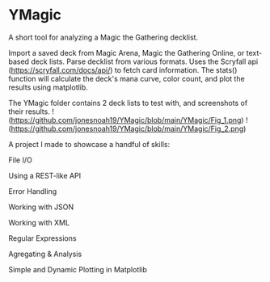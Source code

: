 # YMagic
A short tool for analyzing a Magic the Gathering decklist.

Import a saved deck from Magic Arena, Magic the Gathering Online, or text-based deck lists. Parse decklist from various formats. Uses the Scryfall api (https://scryfall.com/docs/api/) to fetch card information. The stats() function will calculate the deck's mana curve, color count, and plot the results using matplotlib.

The YMagic folder contains 2 deck lists to test with, and screenshots of their results.
!(https://github.com/jonesnoah19/YMagic/blob/main/YMagic/Fig_1.png)
!(https://github.com/jonesnoah19/YMagic/blob/main/YMagic/Fig_2.png)

A project I made to showcase a handful of skills:

File I/O

Using a REST-like API

Error Handling

Working with JSON

Working with XML

Regular Expressions

Agregating & Analysis

Simple and Dynamic Plotting in Matplotlib
